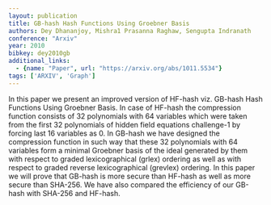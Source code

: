 ```yaml
---
layout: publication
title: GB-hash Hash Functions Using Groebner Basis
authors: Dey Dhananjoy, Mishra1 Prasanna Raghaw, Sengupta Indranath
conference: "Arxiv"
year: 2010
bibkey: dey2010gb
additional_links:
  - {name: "Paper", url: "https://arxiv.org/abs/1011.5534"}
tags: ['ARXIV', 'Graph']
---
```

In this paper we present an improved version of HF-hash viz. GB-hash Hash Functions Using Groebner Basis. In case of HF-hash the compression function consists of 32 polynomials with 64 variables which were taken from the first 32 polynomials of hidden field equations challenge-1 by forcing last 16 variables as 0. In GB-hash we have designed the compression function in such way that these 32 polynomials with 64 variables form a minimal Groebner basis of the ideal generated by them with respect to graded lexicographical (grlex) ordering as well as with respect to graded reverse lexicographical (grevlex) ordering. In this paper we will prove that GB-hash is more secure than HF-hash as well as more secure than SHA-256. We have also compared the efficiency of our GB-hash with SHA-256 and HF-hash.
